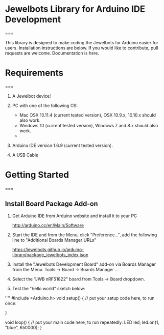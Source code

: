 # Jewelbots Library for Arduino IDE Development
===

This library is designed to make coding the Jewelbots for Arduino easier for users. Installation instructions are below. If you would like to contribute, pull requests are welcome. Documentation is here.

# Requirements
===

1. A Jewelbot device!

2. PC with one of the following OS:
    - Mac OSX 10.11.4 (current tested version), OSX 10.9.x, 10.10.x should also work.
    - Windows 10 (current tested version), Windows 7 and 8.x should also work.
    -
3. Arduino IDE version 1.6.9 (current tested version).

4. A USB Cable

# Getting Started
===

## Install Board Package Add-on

1. Get Arduino IDE from Arduino website and install it to your PC

	http://arduino.cc/en/Main/Software

2. Start the IDE and from the Menu, click "Preference...", add the following line to "Additional Boards Manager URLs"

	https://jewelbots.github.io/arduino-library/package_jewelbots_index.json  

3. Install the "Jewelbots Development Board" add-on via Boards Manager from the Menu: Tools -> Board -> Boards Manager ...

4. Select the "JWB nRF51822" board from Tools -> Board dropdown.

4. Test the "hello world" sketch below:

''''
#include <Arduino.h>
void setup() {
  // put your setup code here, to run once:

}


void loop() {
  // put your main code here, to run repeatedly:
LED led;
led.on(1, "blue", 650000);
}
````
